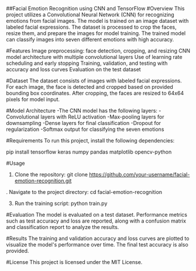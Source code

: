 ##Facial Emotion Recognition using CNN and TensorFlow
#Overview
This project utilizes a Convolutional Neural Network (CNN) for recognizing emotions from facial images. The model is trained on an image dataset with labeled facial expressions. The dataset is processed to crop the faces, resize them, and prepare the images for model training. The trained model can classify images into seven different emotions with high accuracy.

#Features
Image preprocessing: face detection, cropping, and resizing
CNN model architecture with multiple convolutional layers
Use of learning rate scheduling and early stopping
Training, validation, and testing with accuracy and loss curves
Evaluation on the test dataset

#Dataset
The dataset consists of images with labeled facial expressions. For each image, the face is detected and cropped based on provided bounding box coordinates. After cropping, the faces are resized to 64x64 pixels for model input.

#Model Architecture
-The CNN model has the following layers:
-Convolutional layers with ReLU activation
-Max-pooling layers for downsampling
-Dense layers for final classification
-Dropout for regularization
-Softmax output for classifying the seven emotions

#Requirements
To run this project, install the following dependencies:

pip install tensorflow keras numpy pandas matplotlib opencv-python

#Usage
1. Clone the repository:
git clone https://github.com/your-username/facial-emotion-recognition.git

. Navigate to the project directory:
cd facial-emotion-recognition

3. Run the training script:
python train.py

#Evaluation
The model is evaluated on a test dataset. Performance metrics such as test accuracy and loss are reported, along with a confusion matrix and classification report to analyze the results.

#Results
The training and validation accuracy and loss curves are plotted to visualize the model's performance over time. The final test accuracy is also provided.

#License
This project is licensed under the MIT License.
